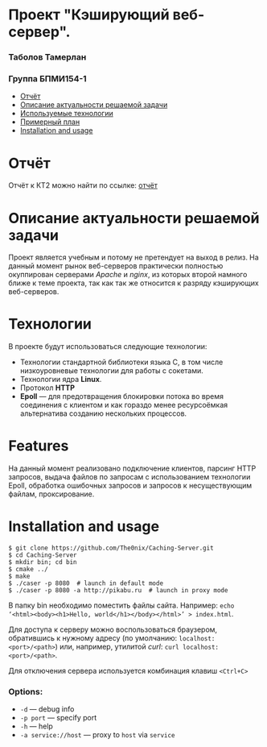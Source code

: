 # Проект "Кэширующий веб-сервер".
### Таболов Тамерлан
### Группа БПМИ154-1

 * [Отчёт](#report)
 * [Описание актуальности решаемой задачи](#description)
 * [Используемые технологии](#technologies)
 * [Примерный план](#plan)
 * [Installation and usage](#usage)

# <a id="report"></a> Отчёт
Отчёт к КТ2 можно найти по ссылке: [отчёт](https://yadi.sk/i/jfhp_2UV3GGAS5)

# <a id="description"></a> Описание актуальности решаемой задачи
Проект является учебным и потому не претендует на выход в релиз. На данный момент рынок веб-серверов практически полностью окуппирован серверами *Apache* и *nginx*, из которых второй намного ближе к теме проекта, так как так же относится к разряду кэширующих веб-серверов.

# <a id="technologies"></a> Технологии 
В проекте будут использоваться следующие технологии:
 * Технологии стандартной библиотеки языка C, в том числе низкоуровневые технологии для работы с сокетами.
 * Технологии ядра **Linux**.
 * Протокол **HTTP**
 * **Epoll** — для предотвращения блокировки потока во время соединения с клиентом и как гораздо менее ресурсоёмкая альтернатива созданию нескольких процессов.

# <a id="plan"></a> Features

На данный момент реализовано подключение клиентов, парсинг HTTP запросов, выдача файлов по запросам с использованием технологии Epoll, обработка ошибочных запросов и запросов к несуществующим файлам, проксирование.

# <a id="usage"></a> Installation and usage 

    $ git clone https://github.com/The0nix/Caching-Server.git
    $ cd Caching-Server
    $ mkdir bin; cd bin
    $ cmake ../
    $ make
    $ ./caser -p 8080  # launch in default mode
    $ ./caser -p 8080 -a http://pikabu.ru  # launch in proxy mode
    
В папку bin необходимо поместить файлы сайта. Например: `echo ‘<html><body><h1>Hello, world</h1></body></html>’ > index.html`.

Для доступа к серверу можно воспользоваться браузером, обратившись к нужному адресу (по умолчанию: `localhost:<port>/<path>`) или, например, утилитой *curl*: `curl localhost:<port>/<path>`.

Для отключения сервера используется комбинация клавиш `<Ctrl+C>`
    
### Options:
 * `-d` — debug info
 * `-p port` — specify port
 * `-h` — help
 * `-a service://host` — proxy to `host` via `service`
